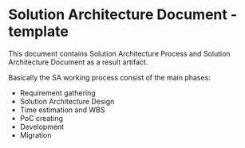 # Solution Architecture Document - template
This document contains Solution Architecture Process and Solution Architecture Document as a result artifact.

Basically the SA working process consist of the main phases:
- Requirement gathering
- Solution Architecture Design
- Time estimation and WBS
- PoC creating
- Development
- Migration
